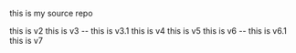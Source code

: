 this is my source repo

this is v2
this is v3
 -- this is v3.1
this is v4
this is v5
this is v6
  -- this is v6.1
this is v7
